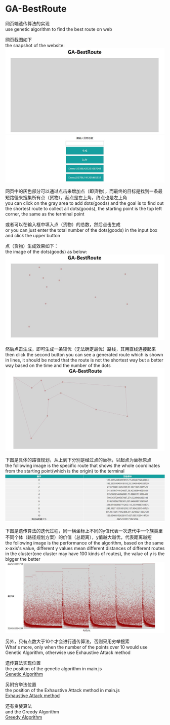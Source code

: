 # GA-BestRoute
网页端遗传算法的实现  
use genetic algorithm to find the best route on web  

网页截图如下  
the snapshot of the website:  
![image](https://github.com/chenhuaizhen/GA-BestRoute/raw/master/image/1.jpg)
![image](https://github.com/chenhuaizhen/GA-BestRoute/raw/master/image/2.jpg)

网页中的灰色部分可以通过点击来增加点（即货物），而最终的目标是找到一条最短路径来搜集所有点（货物），起点是左上角，终点也是左上角  
you can click on the gray area to add dots(goods) and the goal is to find out the shortest route to collect all dots(goods), the starting point is the top left corner, the same as the terminal point  

或者可以在输入框中填入点（货物）的总数，然后点击生成  
or you can just enter the total number of the dots(goods) in the input box and click the upper button  

点（货物）生成效果如下：  
the image of the dots(goods) as below:  
![image](https://github.com/chenhuaizhen/GA-BestRoute/raw/master/image/3.jpg)

然后点击生成，即可生成一条较优（无法确定最优）路线，其用直线连接起来  
then click the second button you can see a generated route which is shown in lines, it should be noted that the route is not the shortest way but a better way based on the time and the number of the dots  
![image](https://github.com/chenhuaizhen/GA-BestRoute/raw/master/image/4.jpg)

下图是具体的路径规划，从上到下分别是经过点的坐标，以起点为坐标原点    
the following image is the specific route that shows the whole coordinates from the starting point(which is the origin) to the terminal  
![image](https://github.com/chenhuaizhen/GA-BestRoute/raw/master/image/5.jpg)

下图是遗传算法的迭代过程，同一横坐标上不同的y值代表一次迭代中一个族类里不同个体（路径规划方案）的价值（总距离），y值越大越优，代表距离越短  
the following image is the performance of the algorithm, based on the same x-axis's value, different y values mean different distances of different routes in the cluster(one cluster may have 100 kinds of routes), the value of y is the bigger the better  
![image](https://github.com/chenhuaizhen/GA-BestRoute/raw/master/image/6.jpg)

另外，只有点数大于10个才会进行遗传算法，否则采用穷举搜索  
What's more, only when the number of the points over 10 would use Genetic Algorithm, otherwise use Exhaustive Attack method

遗传算法实现位置  
the position of the genetic algorithm in main.js  
[Genetic Algorithm](https://github.com/chenhuaizhen/GA-BestRoute/blob/master/main.js#L151 "code")

另附穷举法位置  
the position of the Exhaustive Attack method in main.js  
[Exhaustive Attack method](https://github.com/chenhuaizhen/GA-BestRoute/blob/master/main.js#L378 "code")

还有贪婪算法  
and the Greedy Algorithm  
[Greedy Algorithm](https://github.com/chenhuaizhen/GA-BestRoute/blob/master/main.js#L351 "code")